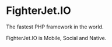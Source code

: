 # FighterJet.IO
The fastest PHP framework in the world.

FighterJet.IO is Mobile, Social and Native.

